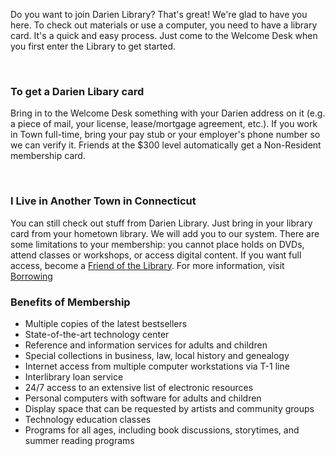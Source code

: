 <div class="row margin-bottom-30">
<div class="col-md-6">

Do you want to join Darien Library? That's great! We're glad to have you here. To check out materials or use a computer, you need to have a library card. It's a quick and easy process. Just come to the Welcome Desk when you first enter the Library to get started. 

<br />

### To get a Darien Libary card
Bring in to the Welcome Desk something with your Darien address on it (e.g. a piece of mail, your license, lease/mortgage agreement, etc.). If you work in Town full-time, bring your pay stub or your employer's phone number so we can verify it. Friends at the $300 level automatically get a Non-Resident membership card.

<br />

### I Live in Another Town in Connecticut
You can still check out stuff from Darien Library. Just bring in your library card from your hometown library. We will add you to our system. There are some limitations to your membership: you cannot place holds on DVDs, attend classes or workshops, or access digital content. If you want full access, become a [Friend of the Library](/friends "Friend of the Library"). For more information, visit [Borrowing](/page/borrowing "Borrowing")

</div>
<div class="col-md-6">

### Benefits of Membership
* Multiple copies of the latest bestsellers
* State-of-the-art technology center
* Reference and information services for adults and children
* Special collections in business, law, local history and genealogy
* Internet access from multiple computer workstations via T-1 line
* Interlibrary loan service
* 24/7 access to an extensive list of electronic resources
* Personal computers with software for adults and children
* Display space that can be requested by artists and community groups
* Technology education classes
* Programs for all ages, including book discussions, storytimes, and summer reading programs

</div>
</div>
